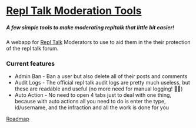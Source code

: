 # [Repl Talk Moderation Tools](https://modtools.codingcactus.repl.co)
##### A few simple tools to make moderating repltalk that little bit easier!

A webapp for [Repl Talk](https://repl.it/talk) Moderators to use to aid them in the their protection of the repl talk forum.

### Current features
+ Admin Ban - Ban a user but also delete all of their posts and comments
+ Audit Logs - The official repl talk audit logs are pretty much useless, but these are readable and useful (no more need for manual logging! 🎉🎉)
+ Auto Action - No need to open 4 tabs just to deal with one thing, because with auto actions all you need to do is enter the type, id/username, and the infraction and all the work is done for you

[Roadmap](/roadmap.md)
